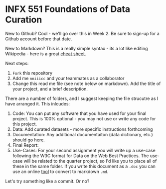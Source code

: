 # INFX 551 Foundations of Data Curation

New to Github? Cool - we'll go over this in Week 2. Be sure to sign-up for a Github account before that date.

New to Markdown?  This is a really simple syntax - its a lot like editing Wikipedia - here is a great [cheat sheet](https://github.com/adam-p/markdown-here/wiki/Markdown-Cheatsheet).


Next steps: 

1. `Fork` this repository 
2. Add me `nniiicc`  and your teammates as a collaborator 
3. Change this read me file (see note below on markdown). Add the title of your project, and a brief description.

There are a number of folders, and I suggest keeping the file strucutre as I have arranged it. This inlcudes: 

1. Code: You can put any software that you have used for your final project. This is 100% optional - you may not use or write any code for this project. 
2. Data: Add curated datasets - more specific instructions forthcoming
3. Documentation: Any additional documentaiton (data dictionary, etc.) should go here. 
4. Final Report: 
5. Use-Cases: For your second assignment you will write up a use-case following the W3C format for Data on the Web Best Practices. The use-case will be related to the quarter project, so I'd like you to place all of these in the same folder. If you write this document as a `.doc` you can use an online [tool](https://word-to-markdown.herokuapp.com/) to convert to markdown `.md`. 


Let's try something like a commit. Or no?


